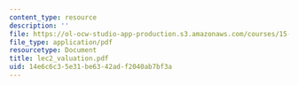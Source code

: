 ```yaml
---
content_type: resource
description: ''
file: https://ol-ocw-studio-app-production.s3.amazonaws.com/courses/15-414-financial-management-summer-2003/14e6c6c35e31be6342adf2040ab7bf3a_lec2_valuation.pdf
file_type: application/pdf
resourcetype: Document
title: lec2_valuation.pdf
uid: 14e6c6c3-5e31-be63-42ad-f2040ab7bf3a
---
```

